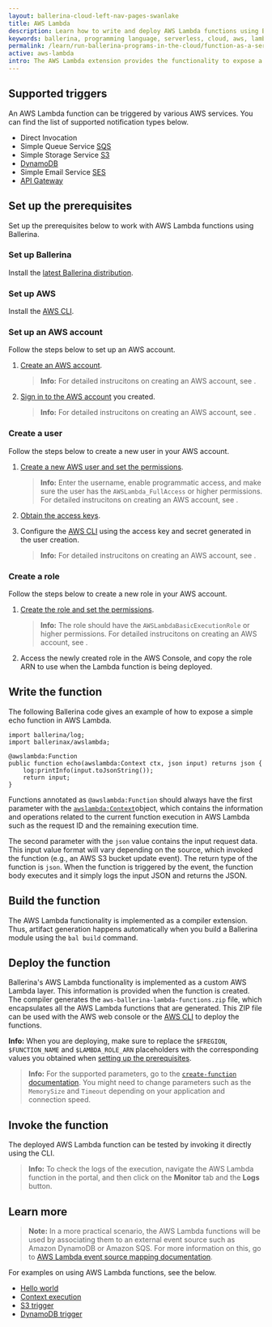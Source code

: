 ```yaml
---
layout: ballerina-cloud-left-nav-pages-swanlake
title: AWS Lambda
description: Learn how to write and deploy AWS Lambda functions using Ballerina.
keywords: ballerina, programming language, serverless, cloud, aws, lambda, cloud native
permalink: /learn/run-ballerina-programs-in-the-cloud/function-as-a-service-with-ballerina/aws-lambda/
active: aws-lambda
intro: The AWS Lambda extension provides the functionality to expose a Ballerina function as an AWS Lambda function.
---
```


## Supported triggers
An AWS Lambda function can be triggered by various AWS services. You can find the list of supported notification types below.

- Direct Invocation
- Simple Queue Service <a href="https://aws.amazon.com/sqs/" target="_blank">SQS</a>
- Simple Storage Service <a href="https://aws.amazon.com/s3/" target="_blank">S3</a>
- <a href="https://aws.amazon.com/dynamodb/" target="_blank">DynamoDB</a>
- Simple Email Service <a href="https://aws.amazon.com/ses//" target="_blank">SES</a>
- <a href="https://aws.amazon.com/api-gateway/" target="_blank">API Gateway</a>

## Set up the prerequisites

Set up the prerequisites below to work with AWS Lambda functions using Ballerina.

### Set up Ballerina

Install the [latest Ballerina distribution](https://ballerina.io/downloads/).

### Set up AWS 

Install the <a href="https://docs.aws.amazon.com/cli/latest/userguide/getting-started-install.html" target="_blank">AWS CLI</a>.

### Set up an AWS account

Follow the steps below to set up an AWS account.

1. [Create an AWS account](https://aws.amazon.com/getting-started/guides/setup-environment/module-one/).

    >**Info:** For detailed instrucitons on creating an AWS account, see []().

2. [Sign in to the AWS account](https://docs.aws.amazon.com/SetUp/latest/UserGuide/setup-prereqs-instructions.html) you created.

    >**Info:** For detailed instrucitons on creating an AWS account, see []().

### Create a user

Follow the steps below to create a new user in your AWS account.

1. [Create a new AWS user and set the permissions](https://docs.aws.amazon.com/cli/latest/userguide/cli-authentication-user.html#cli-authentication-user-create). 

    >**Info:** Enter the username, enable programmatic access, and make sure the user has the `AWSLambda_FullAccess` or higher permissions. For detailed instrucitons on creating an AWS account, see []().

2. [Obtain the access keys](https://docs.aws.amazon.com/cli/latest/userguide/cli-authentication-user.html#cli-authentication-user-get).

3. Configure the <a href="https://docs.aws.amazon.com/cli/latest/userguide/cli-configure-quickstart.html" target="_blank">AWS CLI</a> using the access key and secret generated in the user creation.

    >**Info:** For detailed instrucitons on creating an AWS account, see [](https://docs.aws.amazon.com/cli/latest/userguide/cli-authentication-user.html#cli-authentication-user-configure.title).

### Create a role

Follow the steps below to create a new role in your AWS account.

1. [Create the role and set the permissions](https://docs.aws.amazon.com/IAM/latest/UserGuide/id_roles_create_for-user.html#roles-creatingrole-user-console).

    >**Info:** The role should have the `AWSLambdaBasicExecutionRole` or higher permissions. For detailed instrucitons on creating an AWS account, see []().

2. Access the newly created role in the AWS Console, and copy the role ARN to use when the Lambda function is being deployed.

## Write the function

The following Ballerina code gives an example of how to expose a simple echo function in AWS Lambda. 

```ballerina
import ballerina/log;
import ballerinax/awslambda;

@awslambda:Function
public function echo(awslambda:Context ctx, json input) returns json {
    log:printInfo(input.toJsonString());
    return input;
}
```

Functions annotated as `@awslambda:Function` should always have the first parameter with the <a href="https://lib.ballerina.io/ballerinax/awslambda/latest#Context" target="_blank">`awslambda:Context`</a>object, which contains the information and operations related to the current function execution in AWS Lambda such as the request ID and the remaining execution time. 

The second parameter with the `json` value contains the input request data. This input value format will vary depending on the source, which invoked the function (e.g., an AWS S3 bucket update event). The return type of the function is `json`. When the function is triggered by the event, the function body executes and it simply logs the input JSON and returns the JSON.

## Build the function

The AWS Lambda functionality is implemented as a compiler extension. Thus, artifact generation happens automatically when you build a Ballerina module using the `bal build` command.

## Deploy the function

Ballerina's AWS Lambda functionality is implemented as a custom AWS Lambda layer. This information is provided when the function is created. The compiler generates the `aws-ballerina-lambda-functions.zip` file, which encapsulates all the AWS Lambda functions that are generated. This ZIP file can be used with the AWS web console or the <a href="https://docs.aws.amazon.com/codedeploy/latest/userguide/getting-started-configure-cli.html" target="_blank">AWS CLI</a> to deploy the functions. 

**Info:** When you are deploying, make sure to replace the `$FREGION`, `$FUNCTION_NAME` and `$LAMBDA_ROLE_ARN` placeholders with the corresponding values you obtained when [setting up the prerequisites](#set-up-the-prerequisites).

>**Info:**  For the supported parameters, go to the <a href="https://docs.aws.amazon.com/cli/latest/reference/lambda/create-function.html" target="_blank">`create-function` documentation</a>. You might need to change parameters such as the `MemorySize` and `Timeout` depending on your application and connection speed. 

## Invoke the function

The deployed AWS Lambda function can be tested by invoking it directly using the CLI. 

>**Info:** To check the logs of the execution, navigate the AWS Lambda function in the portal, and then click on the **Monitor** tab and the **Logs** button.

## Learn more

>**Note:** In a more practical scenario, the AWS Lambda functions will be used by associating them to an external event source such as Amazon DynamoDB or Amazon SQS. For more information on this, go to <a href="https://docs.aws.amazon.com/lambda/latest/dg/invocation-eventsourcemapping.html" target="_blank">AWS Lambda event source mapping documentation</a>.

For examples on using AWS Lambda functions, see the below.

- [Hello world](/learn/by-example/aws-lambda-hello-world/)
- [Context execution](/learn/by-example/aws-lambda-context-execution/)
- [S3 trigger](/learn/by-example/aws-lambda-s3-trigger/)
- [DynamoDB trigger](/learn/by-example/aws-lambda-dynamodb-trigger/)

<style> #tree-expand-all , #tree-collapse-all, .cTocElements {display:none;} .cGitButtonContainer {padding-left: 40px;} </style>

